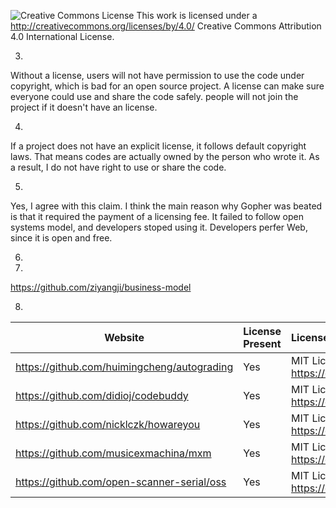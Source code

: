 ![Creative Commons License](https://i.creativecommons.org/l/by/4.0/88x31.png) This work is licensed under a http://creativecommons.org/licenses/by/4.0/ Creative Commons Attribution 4.0 International License.

3. 
  Without a license, users will not have permission to use the code under copyright, which is bad for an open source project. 
  A license can make sure everyone could use and share the code safely.
  people will not join the project if it doesn't have an license.
  
4.
  If a project does not have an explicit license, it follows default copyright laws. That means codes are actually owned by the person who wrote it. As a result, I do not have right to use or share the code.
  
5.
  Yes, I agree with this claim. I think the main reason why Gopher was beated is that it required the payment of a licensing fee. It failed to follow open systems model, and developers stoped using it. Developers perfer Web, since it is open and free. 

6.
  

7.
https://github.com/ziyangji/business-model


8.

Website | License Present | License
---------|:----------|:-------
https://github.com/huimingcheng/autograding | Yes | MIT License https://en.wikipedia.org/wiki/MIT_License
https://github.com/didioj/codebuddy | Yes | MIT License https://en.wikipedia.org/wiki/MIT_License
https://github.com/nicklczk/howareyou | Yes | MIT License https://en.wikipedia.org/wiki/MIT_License
https://github.com/musicexmachina/mxm | Yes | MIT License https://en.wikipedia.org/wiki/MIT_License
https://github.com/open-scanner-serial/oss | Yes | MIT License https://en.wikipedia.org/wiki/MIT_License
